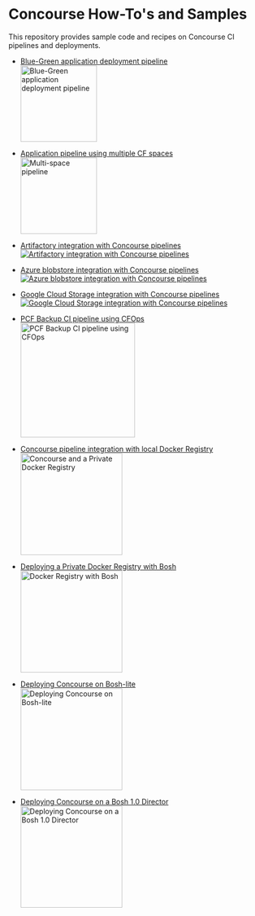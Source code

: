 # Concourse How-To's and Samples

This repository provides sample code and recipes on Concourse CI pipelines and deployments.

- [Blue-Green application deployment pipeline](https://github.com/pivotalservices/concourse-pipeline-samples/tree/master/blue-green-app-deployment)  
[<img src="https://raw.githubusercontent.com/pivotalservices/concourse-pipeline-samples/master/common/images/bg-pipeline-icon.jpg" alt="Blue-Green application deployment pipeline" width="150"/>](https://github.com/pivotalservices/concourse-pipeline-samples/tree/master/blue-green-app-deployment)

- [Application pipeline using multiple CF spaces](https://github.com/lsilvapvt/sample-app-pipeline)  
[<img src="https://raw.githubusercontent.com/pivotalservices/concourse-pipeline-samples/master/common/images/multi-spaces-pipeline.jpg" alt="Multi-space pipeline" width="150"/>](https://github.com/lsilvapvt/sample-app-pipeline)

- [Artifactory integration with Concourse pipelines](https://github.com/pivotalservices/concourse-pipeline-samples/tree/master/artifactory-integration)  
[![Artifactory integration with Concourse pipelines](https://raw.githubusercontent.com/pivotalservices/concourse-pipeline-samples/master/common/images/concourse-and-artifactory.png)](https://github.com/pivotalservices/concourse-pipeline-samples/tree/master/artifactory-integration)

- [Azure blobstore integration with Concourse pipelines](https://github.com/pivotalservices/concourse-pipeline-samples/tree/master/azure-blobstore-integration)  
[![Azure blobstore integration with Concourse pipelines](https://raw.githubusercontent.com/pivotalservices/concourse-pipeline-samples/master/common/images/concourse-and-azureblob.png)](https://github.com/pivotalservices/concourse-pipeline-samples/tree/master/azure-blobstore-integration)

- [Google Cloud Storage integration with Concourse pipelines](https://github.com/pivotalservices/concourse-pipeline-samples/tree/master/google-cloud-storage-integration)  
[![Google Cloud Storage integration with Concourse pipelines](https://raw.githubusercontent.com/pivotalservices/concourse-pipeline-samples/master/common/images/concourse-and-gcs.png)](https://github.com/pivotalservices/concourse-pipeline-samples/tree/master/google-cloud-storage-integration)

- [PCF Backup CI pipeline using CFOps](https://github.com/pivotalservices/concourse-pipeline-samples/tree/master/pcf-cfops-backup)  
[<img src="https://raw.githubusercontent.com/pivotalservices/concourse-pipeline-samples/master/common/images/cfops-pipeline.jpg" alt="PCF Backup CI pipeline using CFOps" width="225"/>](https://github.com/pivotalservices/concourse-pipeline-samples/tree/master/pcf-cfops-backup)  

- [Concourse pipeline integration with local Docker Registry](https://github.com/pivotalservices/concourse-pipeline-samples/tree/master/private-docker-registry)  
[<img src="https://raw.githubusercontent.com/pivotalservices/concourse-pipeline-samples/master/common/images/concourse-and-private-registry.jpg" alt="Concourse and a Private Docker Registry" width="200"/>](https://github.com/pivotalservices/concourse-pipeline-samples/tree/master/private-docker-registry)

- [Deploying a Private Docker Registry with Bosh](https://github.com/pivotalservices/concourse-pipeline-samples/tree/master/private-docker-registry/docker-registry-release)  
[<img src="https://raw.githubusercontent.com/pivotalservices/concourse-pipeline-samples/master/common/images/docker-and-bosh.jpg" alt="Docker Registry with Bosh" width="200"/>](https://github.com/pivotalservices/concourse-pipeline-samples/tree/master/private-docker-registry/docker-registry-release)

- [Deploying Concourse on Bosh-lite](https://github.com/pivotalservices/concourse-pipeline-samples/tree/master/concourse-on-bosh-lite)  
[<img src="https://raw.githubusercontent.com/pivotalservices/concourse-pipeline-samples/master/common/images/concourse-and-bosh-lite.jpg" alt="Deploying Concourse on Bosh-lite" width="200"/>](https://github.com/pivotalservices/concourse-pipeline-samples/tree/master/concourse-on-bosh-lite)

- [Deploying Concourse on a Bosh 1.0 Director](https://github.com/pivotalservices/concourse-pipeline-samples/tree/master/concourse-on-bosh-1.0)  
[<img src="https://raw.githubusercontent.com/pivotalservices/concourse-pipeline-samples/master/common/images/concourse-and-bosh-1.0.jpg" alt="Deploying Concourse on a Bosh 1.0 Director" width="200"/>](https://github.com/pivotalservices/concourse-pipeline-samples/tree/master/concourse-on-bosh-1.0)

